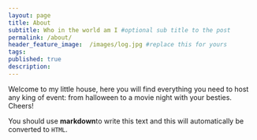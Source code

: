 ```yaml
---
layout: page
title: About
subtitle: Who in the world am I #optional sub title to the post
permalink: /about/
header_feature_image:  /images/log.jpg #replace this for yours
tags:
published: true
description:
---
```


Welcome to my little house, here you will find everything you need to host any king of event: from halloween to a movie night with your besties. Cheers!

You should use **markdown**to write this text and this will automatically be converted to `HTML`.
